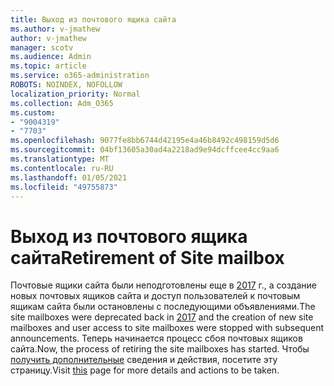 ```yaml
---
title: Выход из почтового ящика сайта
ms.author: v-jmathew
author: v-jmathew
manager: scotv
ms.audience: Admin
ms.topic: article
ms.service: o365-administration
ROBOTS: NOINDEX, NOFOLLOW
localization_priority: Normal
ms.collection: Adm_O365
ms.custom:
- "9004319"
- "7703"
ms.openlocfilehash: 9077fe8bb6744d42195e4a46b8492c498159d5d6
ms.sourcegitcommit: 04bf13605a30ad4a2218ad9e94dcffcee4cc9aa6
ms.translationtype: MT
ms.contentlocale: ru-RU
ms.lasthandoff: 01/05/2021
ms.locfileid: "49755873"
---
```

# <a name="retirement-of-site-mailbox"></a><span data-ttu-id="01ff4-102">Выход из почтового ящика сайта</span><span class="sxs-lookup"><span data-stu-id="01ff4-102">Retirement of Site mailbox</span></span>

<span data-ttu-id="01ff4-103">Почтовые ящики сайта были неподготовлены еще в [2017](https://techcommunity.microsoft.com/t5/microsoft-sharepoint-blog/deprecation-of-site-mailboxes/ba-p/93028) г., а создание новых почтовых ящиков сайта и доступ пользователей к почтовым ящикам сайта были остановлены с последующими объявлениями.</span><span class="sxs-lookup"><span data-stu-id="01ff4-103">The site mailboxes were deprecated back in [2017](https://techcommunity.microsoft.com/t5/microsoft-sharepoint-blog/deprecation-of-site-mailboxes/ba-p/93028) and the creation of new site mailboxes and user access to site mailboxes were stopped with subsequent announcements.</span></span> <span data-ttu-id="01ff4-104">Теперь начинается процесс сбоя почтовых ящиков сайта.</span><span class="sxs-lookup"><span data-stu-id="01ff4-104">Now, the process of retiring the site mailboxes has started.</span></span> <span data-ttu-id="01ff4-105">Чтобы [получить дополнительные](https://aka.ms/SiteMailboxRetirement) сведения и действия, посетите эту страницу.</span><span class="sxs-lookup"><span data-stu-id="01ff4-105">Visit [this](https://aka.ms/SiteMailboxRetirement) page for more details and actions to be taken.</span></span>
